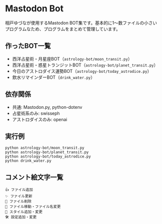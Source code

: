 # Mastodon Bot
相戸ゆづなが使用するMastodon BOT集です。基本的に1～数ファイルの小さいプログラムなため、プログラムをまとめて管理しています。

## 作ったBOT一覧
- 西洋占星術・月星座BOT（`astrology-bot/moon_transit.py`）
- 西洋占星術・惑星トランジットBOT（`astrology-bot/planet_transit.py`）
- 今日のアストロダイス運勢BOT（`astrology-bot/today_astrodice.py`）
- 飲水リマインダーBOT（`drink_water.py`）

## 依存関係
- 共通: Mastodon.py, python-dotenv
- 占星術系のみ: swisseph
- アストロダイスのみ: openai

## 実行例
```
python astrology-bot/moon_transit.py
python astrology-bot/planet_transit.py
python astrology-bot/today_astrodice.py
python drink_water.py
```

## コメント絵文字一覧
```
👍 ファイル追加  
✨ ファイル更新  
🧹 ファイル削除  
🚚 ファイル移動・ファイル名変更 
🎨 スタイル追加・変更　
🛠️ 設定追加・変更
```
